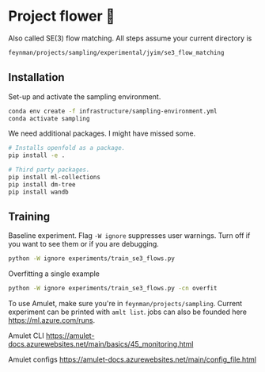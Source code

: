 # Project flower 💮

Also called SE(3) flow matching. All steps assume your current directory is 

```bash
feynman/projects/sampling/experimental/jyim/se3_flow_matching
```

## Installation

Set-up and activate the sampling environment.

```bash
conda env create -f infrastructure/sampling-environment.yml
conda activate sampling
```

We need additional packages. I might have missed some.

```bash
# Installs openfold as a package.
pip install -e .

# Third party packages.
pip install ml-collections
pip install dm-tree
pip install wandb

```

## Training

Baseline experiment. Flag `-W ignore` suppresses user warnings. Turn off if you want to see them or if you are debugging.

```bash
python -W ignore experiments/train_se3_flows.py
```

Overfitting a single example

```bash
python -W ignore experiments/train_se3_flows.py -cn overfit
```


To use Amulet, make sure you're in `feynman/projects/sampling`. Current experiment can be printed with `amlt list`. jobs can also be founded here https://ml.azure.com/runs.

Amulet CLI https://amulet-docs.azurewebsites.net/main/basics/45_monitoring.html 

Amulet configs https://amulet-docs.azurewebsites.net/main/config_file.html